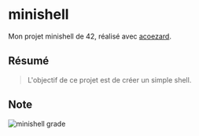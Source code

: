# minishell
Mon projet minishell de 42, réalisé avec [acoezard](https://github.com/axelcoezard).

## Résumé
> L'objectif de ce projet est de créer un simple shell.

## Note
![minishell grade](https://badge42.herokuapp.com/api/project/mberger-/minishell)
